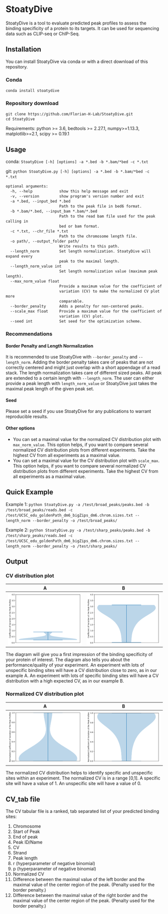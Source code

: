# StoatyDive

StoatyDive is a tool to evaluate predicted peak profiles to assess the binding specificity of a protein to its targets. It can be used for sequencing data such as CLIP-seq or ChIP-Seq. 

## Installation

You can install StoatyDive via conda or with a direct download
of this repository.

### Conda

```
conda install stoatydive
```

### Repository download

```
git clone https://github.com/Florian-H-Lab/StoatyDive.git
cd StoatyDive
```

Requirements: python >= 3.6, bedtools >= 2.27.1, numpy>=1.13.3, matplotlib>=2.1, scipy >= 0.19.1

## Usage

conda:
`StoatyDive [-h] [options] -a *.bed -b *.bam/*bed -c *.txt`

git:
`python StoatyDive.py [-h] [options] -a *.bed -b *.bam/*bed -c *.txt`

```
optional arguments:
  -h, --help            show this help message and exit
  -v, --version         show program's version number and exit
  -a *.bed, --input_bed *.bed
                        Path to the peak file in bed6 format.
  -b *.bam/*.bed, --input_bam *.bam/*.bed
                        Path to the read bam file used for the peak calling in
                        bed or bam format.
  -c *.txt, --chr_file *.txt
                        Path to the chromosome length file.
  -o path/, --output_folder path/
                        Write results to this path.
  --length_norm         Set length normalization. StoatyDive will expand every
                        peak to the maximal length.
  --length_norm_value int
                        Set length normalization value (maximum peak length).
  --max_norm_value float
                        Provide a maximum value for the coefficient of
                        variation (CV) to make the normalized CV plot more
                        comparable.
  --border_penalty      Adds a penalty for non-centered peaks.
  --scale_max float     Provide a maximum value for the coefficient of
                        variation (CV) plot.
  --seed int            Set seed for the optimization scheme.
```

### Recommendations

#### Border Penalty and Length Normalization
It is recommended to use StoatyDive with `--border_penalty` and `--length_norm`.
Adding the border penalty takes care of peaks that are not correctly centered and might
just overlap with a short appendage of a read stack. The length normalization takes
care of different sized peaks. All peak are extended to a certain length with `--length_norm`. The user can either provide a peak length with `length_norm_value` or
StoatyDive just takes the maximal peak length of the given peak set.

#### Seed
Please set a seed if you use StoatyDive for any publications to warrant reproducible
results.

#### Other options
- You can set a maximal value for the normalized CV distribution plot with `max_norm_value`. This option helps, if you want to compare several  normalized
CV distribution plots from different experiments. Take the highest CV from all experiments as a maximal value.
- You can set a maximal value for the  CV distribution plot with `scale_max`. This option helps, if you want to compare several normalized CV distribution plots from different experiments. Take the highest CV from all experiments as a maximal value.

## Quick Example

Example 1:
`python StoatyDive.py -a /test/broad_peaks/peaks.bed -b /test/broad_peaks/reads.bed -c /test/UCSC_edu_goldenPath_dm6_bigZips_dm6.chrom.sizes.txt --length_norm --border_penalty -o /test/broad_peaks/`

Example 2:
`python StoatyDive.py -a /test/sharp_peaks/peaks.bed -b /test/sharp_peaks/reads.bed -c /test/UCSC_edu_goldenPath_dm6_bigZips_dm6.chrom.sizes.txt --length_norm --border_penalty -o /test/sharp_peaks/`

## Output

### CV distribution plot

| A        | B           |
| :-------------: |:-------------:|
| <img src="/test/broad_peaks/CV_Distribution_reads.png" width="400"> | <img src="/test/sharp_peaks/CV_Distribution_reads.png" width="400"> |

The diagram will give you a first impression of the binding specificity of your
protein of interest. The diagram also tells you about the performance/quality
of your experiment. An experiment with lots of unspecific binding sites will have
a CV distribution close to zero, as in our example A. An experiment with lots
of specific binding sites will have a CV distribution with a high expected CV, as
in our example B.

### Normalized CV distribution plot

| A        | B           |
| :-------------: |:-------------:|
| <img src="/test/broad_peaks/Norm_CV_Distribution_reads.png" width="400"> | <img src="/test/sharp_peaks/Norm_CV_Distribution_reads.png" width="400"> |

The normalized CV distribution helps to identify specific and unspecific sites within
an experiment. The normalized CV is in a range [0,1]. A specific site will have a value of 1. An unspecific site will have a value of 0.

## CV_tab file
The CV tabular file is a ranked, tab separated list of your predicted binding sites:
  1. Chromosome
  2. Start of Peak
  3. End of peak
  4. Peak ID/Name
  5. CV
  6. Strand
  7. Peak length
  8. r (hyperparameter of negative binomial)
  9. p (hyperparameter of negative binomial)
  10. Normalized CV
  11. Difference between the maximal value of the left border and the maximal
  value of the center region of the peak. (Penalty used for the border penalty.)
  12. Difference between the maximal value of the right border and the maximal
  value of the center region of the peak. (Penalty used for the border penalty.)
